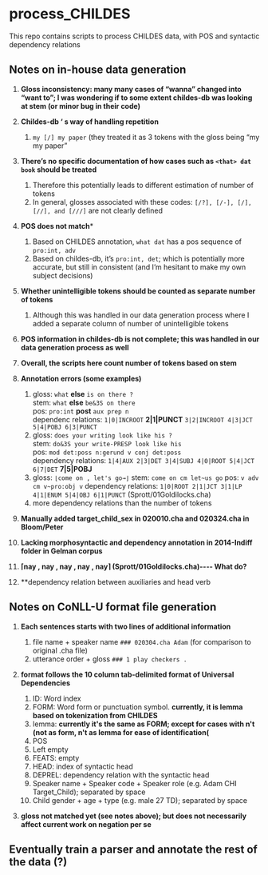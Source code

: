 # process_CHILDES
This repo contains scripts to process CHILDES data, with POS and syntactic dependency relations


## Notes on in-house data generation

1. **Gloss inconsistency: many many cases of “wanna” changed into “want to”; I was wondering if to some extent childes-db was looking at stem (or minor bug in their code)**

1. **Childes-db ‘ s way of handling repetition**
   1. ```my [/] my paper``` (they treated it as 3 tokens with the gloss being “my my paper”

1. **There’s no specific documentation of how cases such as ```<that> dat book``` should be treated**
   1. Therefore this potentially leads to different estimation of number of tokens
   1. In general, glosses associated with these codes: ```[/?], [/-], [/], [//], and [///]``` are not clearly defined

1. **POS does not match***
   1. Based on CHILDES annotation, ```what dat``` has a pos sequence of ```pro:int, adv```
   1. Based on childes-db, it’s ```pro:int, det```; which is potentially more accurate, but still in consistent (and I’m hesitant to make my own subject decisions)

1. **Whether unintelligible tokens should be counted as separate number of tokens**
   1. Although this was handled in our data generation process where I added a separate column of number of unintelligible tokens

1. **POS information in childes-db is not complete; this was handled in our data generation process as well**

1. **Overall, the scripts here count number of tokens based on stem**

1. **Annotation errors (some examples)**
   1. gloss: ```what``` **else** ```is on there ?``` <br/>
      stem: ```what``` **else** ```be&3S on there``` <br/>
      pos: ```pro:int``` **post** ```aux prep n``` <br/>
      dependenc relations: ```1|0|INCROOT``` **2|1|PUNCT** ```3|2|INCROOT 4|3|JCT 5|4|POBJ 6|3|PUNCT```
   1. gloss: ```does your writing look like his ?``` <br/>
      stem: ```do&3S your write-PRESP look like his``` <br/>
      pos: ```mod det:poss n:gerund v conj det:poss``` <br/>
      dependency relations: ```1|4|AUX 2|3|DET 3|4|SUBJ 4|0|ROOT 5|4|JCT 6|7|DET``` **7|5|POBJ**
   1. gloss: ```⌊come on , let's go→⌋```
      stem: ```come on cm let~us go```
      pos: ```v adv cm v~pro:obj v```
      dependency relations: ```1|0|ROOT 2|1|JCT 3|1|LP 4|1|ENUM 5|4|OBJ 6|1|PUNCT``` (Sprott/01Goldilocks.cha)
   1. more dependency relations than the number of tokens

1. **Manually added target_child_sex in 020010.cha and 020324.cha in Bloom/Peter**

1. **Lacking morphosyntactic and dependency annotation in 2014-Indiff folder in Gelman corpus**

1. **⌈nay , nay , nay , nay , nay⌉ (Sprott/01Goldilocks.cha)---- What do?**

1. **dependency relation between auxiliaries and head verb

## Notes on CoNLL-U format file generation 

1. **Each sentences starts with two lines of additional information**
   1. file name + speaker name ```### 020304.cha Adam``` (for comparison to original .cha file)
   1. utterance order + gloss ```### 1 play checkers .```
   
1. **format follows the 10 column tab-delimited format of Universal Dependencies**
   1. ID: Word index
   1. FORM: Word form or punctuation symbol. **currently, it is lemma based on tokenization from CHILDES**
   1. lemma: **currently it's the same as FORM; except for cases with n't (not as form, n't as lemma for ease of identification(**
   1. POS
   1. Left empty
   1. FEATS: empty
   1. HEAD: index of syntactic head
   1. DEPREL: dependency relation with the syntactic head
   1. Speaker name + Speaker code + Speaker role (e.g. Adam CHI Target_Child); separated by space
   1. Child gender + age + type (e.g. male 27 TD); separated by space

1. **gloss not matched yet (see notes above); but does not necessarily affect current work on negation per se**




## Eventually train a parser and annotate the rest of the data (?) ##
